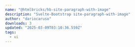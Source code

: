 ```yaml
---
name: "@htmlbricks/hb-site-paragraph-with-image"
description: "Svelte-Bootstrap site-paragraph-with-image"
author: "dariocaruso"
downloads: 3
updated: "2025-03-09T03:10:36.559Z"
tags: 
  - ui
---
```

